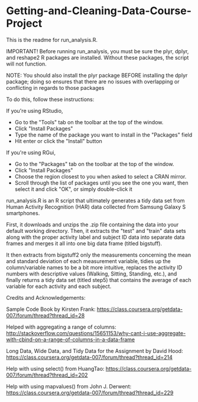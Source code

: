 Getting-and-Cleaning-Data-Course-Project
========================================
This is the readme for run_analysis.R.

IMPORTANT! Before running run_analysis, you must be sure the plyr, dplyr, and reshape2 R packages are installed. Without these packages, the script will not function.

NOTE: You should also install the plyr package BEFORE installing the dplyr package; doing so ensures that there are no issues with overlapping or conflicting in regards to those packages

To do this, follow these instructions:

If you're using RStudio,
- Go to the "Tools" tab on the toolbar at the top of the window.
- Click "Install Packages"
- Type the name of the package you want to install in the "Packages" field
- Hit enter or click the "Install" button
 
If you're using RGui,
- Go to the "Packages" tab on the toolbar at the top of the window.
- Click "Install Packages"
- Choose the region closest to you when asked to select a CRAN mirror.
- Scroll through the list of packages until you see the one you want, then select it and click "OK", or simply double-click it


run_analysis.R is an R script that ultimately generates a tidy data set from Human Activity Recognition (HAR) data collected from Samsung Galaxy S smartphones. 

First, it downloads and unzips the .zip file containing the data into your default working directory. Then, it extracts the "test" and "train" data sets along with the proper activity label and subject ID data into separate data frames and merges it all into one big data frame (titled bigstuff). 

It then extracts from bigstuff2 only the measurements concerning the mean and standard deviation of each measurement variable, tidies up the column/variable names to be a bit more intuitive, replaces the activity ID numbers with descriptive values (Walking, Sitting, Standing, etc.), and finally returns a tidy data set (titled step5) that contains the average of each variable for each activity and each subject.

Credits and Acknowledgements:

Sample Code Book by Kirsten Frank: https://class.coursera.org/getdata-007/forum/thread?thread_id=28

Helped with aggregating a range of columns: http://stackoverflow.com/questions/15651153/why-cant-i-use-aggregate-with-cbind-on-a-range-of-columns-in-a-data-frame

Long Data, Wide Data, and Tidy Data for the Assignment by David Hood: https://class.coursera.org/getdata-007/forum/thread?thread_id=214

Help with using select() from HuangTao: https://class.coursera.org/getdata-007/forum/thread?thread_id=202

Help with using mapvalues() from John J. Derwent: https://class.coursera.org/getdata-007/forum/thread?thread_id=229
